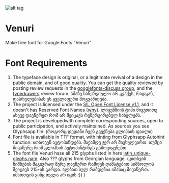 ![alt tag](http://i.imgur.com/7K9XHhz.png)
# Venuri
Make free font for Google Fonts "Venuri"


# Font Requirements

1. The typeface design is original, or a legitimate revival of a design in the public domain, and of good quality. You can get the quality reviewed by posting review requests in the [googlefonts-discuss group](https://groups.google.com/forum/#!forum/googlefonts-discuss), and the [typedrawers](http://typedrawers.com/categories/critiques%E2%80%94type-design) review forum. ამაზე სანერვიულო არ გვაქვს, რადგან, დასრულებისას ეს ყველაფერი მოგვარდება.
2. The project is licensed under the [SIL Open Font License v1.1](http://scripts.sil.org/OFL), and it doesn't has Reserved Font Names ([why](https://github.com/simoncozens/silson/issues/1)). ლიცენზიის ტიპი მივუთითე ასევე დავწერეთ რომ არ შეიცავს რეზერვირებულ სახელებს.
3. The project is developedwith complete corresponding sources, open to public participation, and actively maintained. As sources you see Glyphsapp file. (როგორც დედანი ჩვენ გვექნება გლიპსის ფაილი)
4. Font file is available in TTF format, with hinting from Glyphsapp Autohint function. ითხოვენ ავტოჰინდებს. მაქამდე ჯერ არ მივსულვართ. თუმცა მივაწერე რომ გლიპსის ავტოჰინტინგს გამოვიყენებთ
5. The font file Venuri hase all  215 glyphs listed in here [latin_unique-glyphs.nam](https://github.com/google/fonts/blob/master/tools/encodings/latin_unique-glyphs.nam). Also ??? glyphs from Georgian language. (კითხვის ნიშნების მაგივრად მერე დავწერთ რამდენ დამატებით სიმბოლოს შეიცავს 215-ის გარდა. ალბათ სულ რამდენია იმასაც მივაწერთ. იმათთვის ვინც თვლა არ იცის :)) ) 
